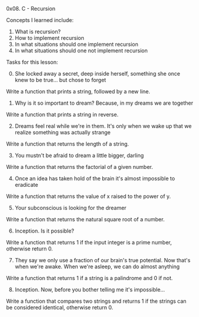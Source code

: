 0x08. C - Recursion


Concepts I learned include:

1. What is recursion?
2. How to implement recursion
3. In what situations should one implement recursion
4. In what situations should one not implement recursion


Tasks for this lesson:

0. She locked away a secret, deep inside herself, something she once knew to be true... but chose to forget


Write a function that prints a string, followed by a new line.


1. Why is it so important to dream? Because, in my dreams we are together



Write a function that prints a string in reverse.

2. Dreams feel real while we're in them. It's only when we wake up that we realize something was actually strange

Write a function that returns the length of a string.


3. You mustn't be afraid to dream a little bigger, darling


Write a function that returns the factorial of a given number.



4. Once an idea has taken hold of the brain it's almost impossible to eradicate

Write a function that returns the value of x raised to the power of y.


5. Your subconscious is looking for the dreamer

Write a function that returns the natural square root of a number.


6. Inception. Is it possible?

Write a function that returns 1 if the input integer is a prime number, otherwise return 0.


7. They say we only use a fraction of our brain's true potential. Now that's when we're awake. When we're asleep, we can do almost anything

Write a function that returns 1 if a string is a palindrome and 0 if not.


8. Inception. Now, before you bother telling me it's impossible...

Write a function that compares two strings and returns 1 if the strings can be considered identical, otherwise return 0.
